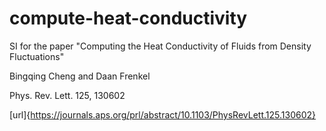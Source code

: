 # compute-heat-conductivity
SI for the paper "Computing the Heat Conductivity of Fluids from Density Fluctuations"

Bingqing Cheng and Daan Frenkel

Phys. Rev. Lett. 125, 130602

[url]{https://journals.aps.org/prl/abstract/10.1103/PhysRevLett.125.130602}
